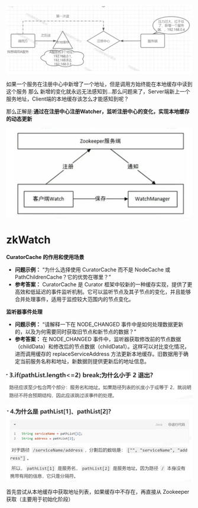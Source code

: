 ![image-20250305150957381](../../../image/image-20250305150957381.png)

如果一个服务在注册中心中新增了一个地址，但是调用方始终能在本地缓存中读到这个服务
那么 新增的变化就永远无法感知到...那么问题来了，Server端新上一个服务地址，Client端的本地缓存该怎么才能感知到呢？


那么正解是:**通过在注册中心注册Watcher，监听注册中心的变化，实现本地缓存的动态更新**





![image-20250305152523178](../../../image/image-20250305152523178.png)





# zkWatch

**CuratorCache 的作用和使用场景**

- **问题示例：** “为什么选择使用 CuratorCache 而不是 NodeCache 或 PathChildrenCache？它的优势在哪里？”
- **参考答案：**
  CuratorCache 是 Curator 框架中较新的一种缓存实现，提供了更高效和低延迟的事件监听机制。它可以监听节点及其子节点的变化，并且能够合并处理事件，适用于监控较大范围内的节点变化。

**监听器事件处理**

- **问题示例：** “请解释一下在 NODE_CHANGED 事件中是如何处理数据更新的，以及为何需要同时获取旧节点和新节点的数据？”
- **参考答案：**
  在 NODE_CHANGED 事件中，监听器获取修改前的节点数据（childData）和修改后的节点数据（childData1）。这样可以对比变化情况，进而调用缓存的 replaceServiceAddress 方法更新本地缓存。旧数据用于确定当前服务名称和地址，新数据则提供更新后的地址信息。



![image-20250305163508844](../../../image/image-20250305163508844.png)

![image-20250305163634038](../../../image/image-20250305163634038.png)





首先尝试从本地缓存中获取地址列表，如果缓存中不存在，再直接从 Zookeeper 获取（主要用于初始化阶段）